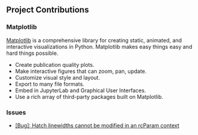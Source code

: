 ## Project Contributions
### Matplotlib
[Matplotlib](https://matplotlib.org) is a comprehensive library for creating static, animated, and interactive visualizations in Python. Matplotlib makes easy things easy and hard things possible.

* Create publication quality plots.
* Make interactive figures that can zoom, pan, update.
* Customize visual style and layout.
* Export to many file formats.
* Embed in JupyterLab and Graphical User Interfaces.
* Use a rich array of third-party packages built on Matplotlib.


### Issues
- [[Bug]: Hatch linewidths cannot be modified in an rcParam context](https://github.com/matplotlib/matplotlib/issues/21108)
